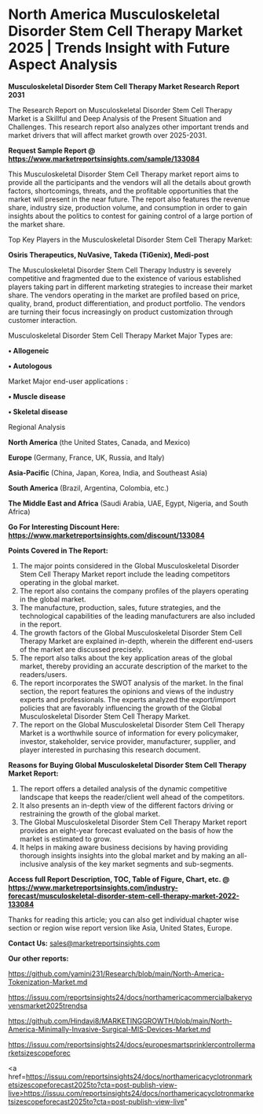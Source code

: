 # North America Musculoskeletal Disorder Stem Cell Therapy Market 2025 | Trends Insight with Future Aspect Analysis

<strong>Musculoskeletal Disorder Stem Cell Therapy Market Research Report 2031</strong>

The Research Report on Musculoskeletal Disorder Stem Cell Therapy Market is a Skillful and Deep Analysis of the Present Situation and Challenges. This research report also analyzes other important trends and market drivers that will affect market growth over 2025-2031.

<strong>Request Sample Report @ <a href=https://www.marketreportsinsights.com/sample/133084>https://www.marketreportsinsights.com/sample/133084</a></strong>

This Musculoskeletal Disorder Stem Cell Therapy market report aims to provide all the participants and the vendors will all the details about growth factors, shortcomings, threats, and the profitable opportunities that the market will present in the near future. The report also features the revenue share, industry size, production volume, and consumption in order to gain insights about the politics to contest for gaining control of a large portion of the market share.

Top Key Players in the Musculoskeletal Disorder Stem Cell Therapy Market:

<strong>Osiris Therapeutics, NuVasive, Takeda (TiGenix), Medi-post</strong>

The Musculoskeletal Disorder Stem Cell Therapy Industry is severely competitive and fragmented due to the existence of various established players taking part in different marketing strategies to increase their market share. The vendors operating in the market are profiled based on price, quality, brand, product differentiation, and product portfolio. The vendors are turning their focus increasingly on product customization through customer interaction.

Musculoskeletal Disorder Stem Cell Therapy Market Major Types are:

<strong>• Allogeneic

• Autologous</strong>

Market Major end-user applications :

<strong>• Muscle disease

• Skeletal disease</strong>

Regional Analysis

</u><strong><b>North America</b></strong> (the United States, Canada, and Mexico)

<strong><b>Europe </b></strong>(Germany, France, UK, Russia, and Italy)

<strong><b>Asia-Pacific</b></strong> (China, Japan, Korea, India, and Southeast Asia)

<strong><b>South America</b></strong> (Brazil, Argentina, Colombia, etc.)

<strong><b>The Middle East and Africa</b></strong> (Saudi Arabia, UAE, Egypt, Nigeria, and South Africa)

<strong>Go For Interesting Discount Here: <a href=https://www.marketreportsinsights.com/discount/133084>https://www.marketreportsinsights.com/discount/133084</a></strong>

<strong>Points Covered in The Report:</strong>
<ol>
  <li>The major points considered in the Global Musculoskeletal Disorder Stem Cell Therapy Market report include the leading competitors operating in the global market.</li>
  <li>The report also contains the company profiles of the players operating in the global market.</li>
  <li>The manufacture, production, sales, future strategies, and the technological capabilities of the leading manufacturers are also included in the report.</li>
  <li>The growth factors of the Global Musculoskeletal Disorder Stem Cell Therapy Market are explained in-depth, wherein the different end-users of the market are discussed precisely.</li>
  <li>The report also talks about the key application areas of the global market, thereby providing an accurate description of the market to the readers/users.</li>
  <li>The report incorporates the SWOT analysis of the market. In the final section, the report features the opinions and views of the industry experts and professionals. The experts analyzed the export/import policies that are favorably influencing the growth of the Global Musculoskeletal Disorder Stem Cell Therapy Market.</li>
  <li>The report on the Global Musculoskeletal Disorder Stem Cell Therapy Market is a worthwhile source of information for every policymaker, investor, stakeholder, service provider, manufacturer, supplier, and player interested in purchasing this research document.</li>
</ol>
<strong>Reasons for Buying Global Musculoskeletal Disorder Stem Cell Therapy Market Report:</strong>

<ol>
  <li>The report offers a detailed analysis of the dynamic competitive landscape that keeps the reader/client well ahead of the competitors.</li>
  <li>It also presents an in-depth view of the different factors driving or restraining the growth of the global market.</li>
  <li>The Global Musculoskeletal Disorder Stem Cell Therapy Market report provides an eight-year forecast evaluated on the basis of how the market is estimated to grow.</li>
  <li>It helps in making aware business decisions by having providing thorough insights insights into the global market and by making an all-inclusive analysis of the key market segments and sub-segments.</li>
</ol>
<strong>Access full Report Description, TOC, Table of Figure, Chart, etc. @ <a href=https://www.marketreportsinsights.com/industry-forecast/musculoskeletal-disorder-stem-cell-therapy-market-2022-133084>https://www.marketreportsinsights.com/industry-forecast/musculoskeletal-disorder-stem-cell-therapy-market-2022-133084</a></strong>


Thanks for reading this article; you can also get individual chapter wise section or region wise report version like Asia, United States, Europe.

<strong>Contact Us:</strong>
sales@marketreportsinsights.com

<strong>Our other reports:</strong>

<a href=https://github.com/yamini231/Research/blob/main/North-America-Tokenization-Market.md>https://github.com/yamini231/Research/blob/main/North-America-Tokenization-Market.md</a>

<a href=https://issuu.com/reportsinsights24/docs/northamericacommercialbakeryovensmarket2025trendsa>https://issuu.com/reportsinsights24/docs/northamericacommercialbakeryovensmarket2025trendsa</a>

<a href=https://github.com/Hindavi8/MARKETINGGROWTH/blob/main/North-America-Minimally-Invasive-Surgical-MIS-Devices-Market.md>https://github.com/Hindavi8/MARKETINGGROWTH/blob/main/North-America-Minimally-Invasive-Surgical-MIS-Devices-Market.md</a>

<a href=https://issuu.com/reportsinsights24/docs/europesmartsprinklercontrollermarketsizescopeforec>https://issuu.com/reportsinsights24/docs/europesmartsprinklercontrollermarketsizescopeforec</a>

<a href=https://issuu.com/reportsinsights24/docs/northamericacyclotronmarketsizescopeforecast2025to?cta=post-publish-view-live>https://issuu.com/reportsinsights24/docs/northamericacyclotronmarketsizescopeforecast2025to?cta=post-publish-view-live</a>"
